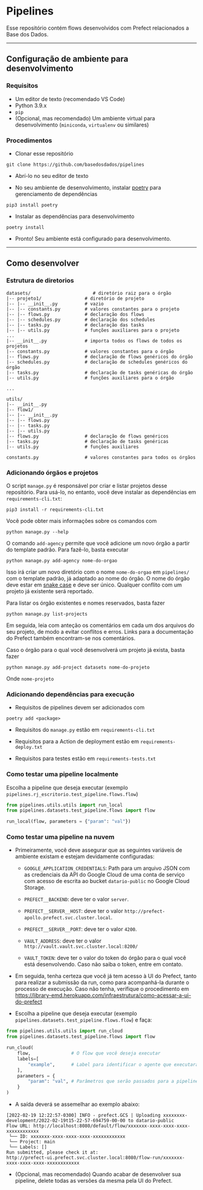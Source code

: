 # Pipelines

Esse repositório contém flows desenvolvidos com Prefect relacionados a Base dos Dados.

---

## Configuração de ambiente para desenvolvimento

### Requisitos

- Um editor de texto (recomendado VS Code)
- Python 3.9.x
- `pip`
- (Opcional, mas recomendado) Um ambiente virtual para desenvolvimento (`miniconda`, `virtualenv` ou similares)

### Procedimentos

- Clonar esse repositório

```
git clone https://github.com/basedosdados/pipelines
```

- Abrí-lo no seu editor de texto

- No seu ambiente de desenvolvimento, instalar [poetry](https://python-poetry.org/) para gerenciamento de dependências

```
pip3 install poetry
```

- Instalar as dependências para desenvolvimento

```
poetry install
```

<!-- - Instalar os hooks de pré-commit (ver [#127](https://github.com/prefeitura-rio/pipelines/pull/127) para entendimento dos hooks)

```
pre-commit install -->
<!-- ``` -->

- Pronto! Seu ambiente está configurado para desenvolvimento.

---

## Como desenvolver

### Estrutura de diretorios

```
datasets/                       # diretório raiz para o órgão
|-- projeto1/                # diretório de projeto
|-- |-- __init__.py          # vazio
|-- |-- constants.py         # valores constantes para o projeto
|-- |-- flows.py             # declaração dos flows
|-- |-- schedules.py         # declaração dos schedules
|-- |-- tasks.py             # declaração das tasks
|-- |-- utils.py             # funções auxiliares para o projeto
...
|-- __init__.py              # importa todos os flows de todos os projetos
|-- constants.py             # valores constantes para o órgão
|-- flows.py                 # declaração de flows genéricos do órgão
|-- schedules.py             # declaração de schedules genéricos do órgão
|-- tasks.py                 # declaração de tasks genéricas do órgão
|-- utils.py                 # funções auxiliares para o órgão

...

utils/
|-- __init__.py
|-- flow1/
|-- |-- __init__.py
|-- |-- flows.py
|-- |-- tasks.py
|-- |-- utils.py
|-- flows.py                 # declaração de flows genéricos
|-- tasks.py                 # declaração de tasks genéricas
|-- utils.py                 # funções auxiliares

constants.py                 # valores constantes para todos os órgãos

```

### Adicionando órgãos e projetos

O script `manage.py` é responsável por criar e listar projetos desse repositório. Para usá-lo, no entanto, você deve instalar as dependências em `requirements-cli.txt`:

```
pip3 install -r requirements-cli.txt
```

Você pode obter mais informações sobre os comandos com

```
python manage.py --help
```

O comando `add-agency` permite que você adicione um novo órgão a partir do template padrão. Para fazê-lo, basta executar

```
python manage.py add-agency nome-do-orgao
```

Isso irá criar um novo diretório com o nome `nome-do-orgao` em `pipelines/` com o template padrão, já adaptado ao nome do órgão. O nome do órgão deve estar em [snake case](https://en.wikipedia.org/wiki/Snake_case) e deve ser único. Qualquer conflito com um projeto já existente será reportado.

Para listar os órgão existentes e nomes reservados, basta fazer

```
python manage.py list-projects
```

Em seguida, leia com anteção os comentários em cada um dos arquivos do seu projeto, de modo a evitar conflitos e erros.
Links para a documentação do Prefect também encontram-se nos comentários.

Caso o órgão para o qual você desenvolverá um projeto já exista, basta fazer

```
python manage.py add-project datasets nome-do-projeto
```

Onde `nome-projeto`

### Adicionando dependências para execução

- Requisitos de pipelines devem ser adicionados com

```
poetry add <package>
```

- Requisitos do `manage.py` estão em `requirements-cli.txt`

- Requisitos para a Action de deployment estão em `requirements-deploy.txt`

- Requisitos para testes estão em `requirements-tests.txt`

### Como testar uma pipeline localmente

Escolha a pipeline que deseja executar (exemplo `pipelines.rj_escritorio.test_pipeline.flows.flow`)

```py
from pipelines.utils.utils import run_local
from pipelines.datasets.test_pipeline.flows import flow

run_local(flow, parameters = {"param": "val"})
```

### Como testar uma pipeline na nuvem

- Primeiramente, você deve assegurar que as seguintes variáveis de ambiente existam e estejam devidamente configuradas:

  - `GOOGLE_APPLICATION_CREDENTIALS`: Path para um arquivo JSON com as credenciais da API do Google Cloud
    de uma conta de serviço com acesso de escrita ao bucket `datario-public` no Google Cloud Storage.

  - `PREFECT__BACKEND`: deve ter o valor `server`.

  - `PREFECT__SERVER__HOST`: deve ter o valor `http://prefect-apollo.prefect.svc.cluster.local`.

  - `PREFECT__SERVER__PORT`: deve ter o valor `4200`.

  - `VAULT_ADDRESS`: deve ter o valor `http://vault.vault.svc.cluster.local:8200/`

  - `VAULT_TOKEN`: deve ter o valor do token do órgão para o qual você está desenvolvendo. Caso não saiba o token, entre em contato.

- Em seguida, tenha certeza que você já tem acesso à UI do Prefect, tanto para realizar a submissão da run, como para
  acompanhá-la durante o processo de execução. Caso não tenha, verifique o procedimento em https://library-emd.herokuapp.com/infraestrutura/como-acessar-a-ui-do-prefect

- Escolha a pipeline que deseja executar (exemplo `pipelines.datasets.test_pipeline.flows.flow`) e faça:

```py
from pipelines.utils.utils import run_cloud
from pipelines.datasets.test_pipeline.flows import flow

run_cloud(
    flow,               # O flow que você deseja executar
    labels=[
        "example",      # Label para identificar o agente que executará a pipeline
    ],
    parameters = {
        "param": "val", # Parâmetros que serão passados para a pipeline (opcional)
    }
)
```

- A saída deverá se assemelhar ao exemplo abaixo:

```
[2022-02-19 12:22:57-0300] INFO - prefect.GCS | Uploading xxxxxxxx-development/2022-02-19t15-22-57-694759-00-00 to datario-public
Flow URL: http://localhost:8080/default/flow/xxxxxxx-xxxx-xxxx-xxxx-xxxxxxxxxxxx
 └── ID: xxxxxxx-xxxx-xxxx-xxxx-xxxxxxxxxxxx
 └── Project: main
 └── Labels: []
Run submitted, please check it at:
http://prefect-ui.prefect.svc.cluster.local:8080/flow-run/xxxxxxx-xxxx-xxxx-xxxx-xxxxxxxxxxxx
```

- (Opcional, mas recomendado) Quando acabar de desenvolver sua pipeline, delete todas as versões da mesma pela UI do Prefect.
